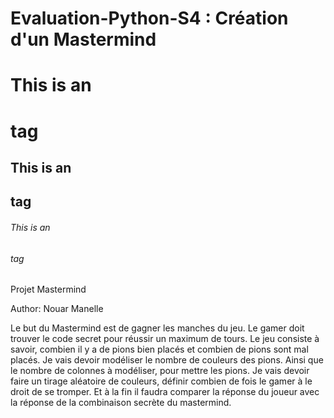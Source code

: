 # Evaluation-Python-S4 : Création d'un Mastermind

# This is an <h1> tag
## This is an <h2> tag
###### This is an <h6> tag

Projet Mastermind

Author: Nouar Manelle

Le but du Mastermind est de gagner les manches du jeu. Le gamer doit trouver le code secret pour réussir un maximum de tours.
Le jeu consiste à savoir, combien il y a de pions bien placés et combien de pions sont mal placés. Je vais devoir modéliser le nombre de couleurs des pions. Ainsi que le nombre de colonnes à modéliser, pour mettre les pions. Je vais devoir faire un tirage aléatoire de couleurs, définir combien de fois le gamer à le droit de se tromper. Et à la fin il faudra comparer la réponse du joueur avec la réponse de la combinaison secrète du mastermind.

 
